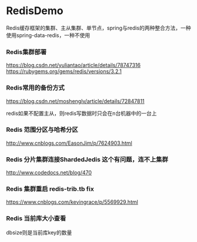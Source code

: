 # RedisDemo
Redis缓存框架的集群、主从集群、单节点，spring与redis的两种整合方法，一种使用spring-data-redis，一种不使用

### Redis集群部署
https://blog.csdn.net/yuliantao/article/details/78747316<br/>
https://rubygems.org/gems/redis/versions/3.2.1<br/>

### Redis常用的备份方式
https://blog.csdn.net/moshenglv/article/details/72847811

redis如果不配置主从，则redis写数据时只会在n台机器中的一台上

### Redis 范围分区与哈希分区
http://www.cnblogs.com/EasonJim/p/7624903.html

### Redis 分片集群连接ShardedJedis 这个有问题，连不上集群
http://www.codedocs.net/blog/470

### Redis 集群重启 redis-trib.tb fix
https://www.cnblogs.com/kevingrace/p/5569929.html

### Redis 当前库大小查看
dbsize则是当前库key的数量
